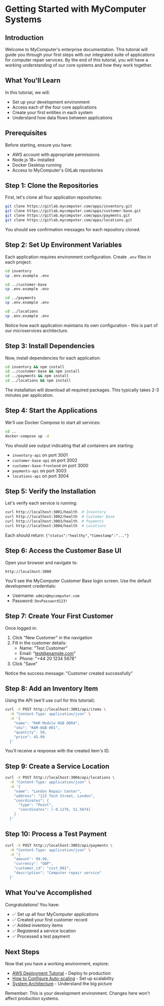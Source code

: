 # Getting Started with MyComputer Systems

## Introduction

Welcome to MyComputer's enterprise documentation. This tutorial will guide you through your first steps with our integrated suite of applications for computer repair services. By the end of this tutorial, you will have a working understanding of our core systems and how they work together.

## What You'll Learn

In this tutorial, we will:
- Set up your development environment
- Access each of the four core applications
- Create your first entities in each system
- Understand how data flows between applications

## Prerequisites

Before starting, ensure you have:
- AWS account with appropriate permissions
- Node.js 18+ installed
- Docker Desktop running
- Access to MyComputer's GitLab repositories

## Step 1: Clone the Repositories

First, let's clone all four application repositories:

```bash
git clone https://gitlab.mycomputer.com/apps/inventory.git
git clone https://gitlab.mycomputer.com/apps/customer-base.git
git clone https://gitlab.mycomputer.com/apps/payments.git
git clone https://gitlab.mycomputer.com/apps/locations.git
```

You should see confirmation messages for each repository cloned.

## Step 2: Set Up Environment Variables

Each application requires environment configuration. Create `.env` files in each project:

```bash
cd inventory
cp .env.example .env

cd ../customer-base
cp .env.example .env

cd ../payments
cp .env.example .env

cd ../locations
cp .env.example .env
```

Notice how each application maintains its own configuration - this is part of our microservices architecture.

## Step 3: Install Dependencies

Now, install dependencies for each application:

```bash
cd inventory && npm install
cd ../customer-base && npm install
cd ../payments && npm install
cd ../locations && npm install
```

The installation will download all required packages. This typically takes 2-3 minutes per application.

## Step 4: Start the Applications

We'll use Docker Compose to start all services:

```bash
cd ..
docker-compose up -d
```

You should see output indicating that all containers are starting:
- `inventory-api` on port 3001
- `customer-base-api` on port 3002
- `customer-base-frontend` on port 3000
- `payments-api` on port 3003
- `locations-api` on port 3004

## Step 5: Verify the Installation

Let's verify each service is running:

```bash
curl http://localhost:3001/health  # Inventory
curl http://localhost:3002/health  # Customer Base
curl http://localhost:3003/health  # Payments
curl http://localhost:3004/health  # Locations
```

Each should return: `{"status":"healthy","timestamp":"..."}`

## Step 6: Access the Customer Base UI

Open your browser and navigate to:
```
http://localhost:3000
```

You'll see the MyComputer Customer Base login screen. Use the default development credentials:
- Username: `admin@mycomputer.com`
- Password: `DevPassword123!`

## Step 7: Create Your First Customer

Once logged in:

1. Click "New Customer" in the navigation
2. Fill in the customer details:
   - Name: "Test Customer"
   - Email: "test@example.com"
   - Phone: "+44 20 1234 5678"
3. Click "Save"

Notice the success message: "Customer created successfully"

## Step 8: Add an Inventory Item

Using the API (we'll use curl for this tutorial):

```bash
curl -X POST http://localhost:3001/api/items \
  -H "Content-Type: application/json" \
  -d '{
    "name": "RAM Module 8GB DDR4",
    "sku": "RAM-8GB-001",
    "quantity": 50,
    "price": 45.99
  }'
```

You'll receive a response with the created item's ID.

## Step 9: Create a Service Location

```bash
curl -X POST http://localhost:3004/api/locations \
  -H "Content-Type: application/json" \
  -d '{
    "name": "London Repair Center",
    "address": "123 Tech Street, London",
    "coordinates": {
      "type": "Point",
      "coordinates": [-0.1276, 51.5074]
    }
  }'
```

## Step 10: Process a Test Payment

```bash
curl -X POST http://localhost:3003/api/payments \
  -H "Content-Type: application/json" \
  -d '{
    "amount": 99.99,
    "currency": "GBP",
    "customer_id": "cust_001",
    "description": "Computer repair service"
  }'
```

## What You've Accomplished

Congratulations! You have:
- ✅ Set up all four MyComputer applications
- ✅ Created your first customer record
- ✅ Added inventory items
- ✅ Registered a service location
- ✅ Processed a test payment

## Next Steps

Now that you have a working environment, explore:
- [AWS Deployment Tutorial](./aws-deployment.md) - Deploy to production
- [How to Configure Auto-scaling](../how-to/configure-scaling.md) - Set up scalability
- [System Architecture](../explanation/architecture-overview.md) - Understand the big picture

Remember: This is your development environment. Changes here won't affect production systems.
